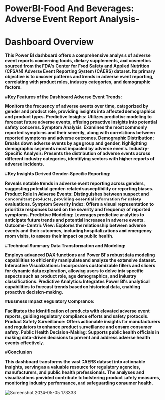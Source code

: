 # **PowerBI-Food And Beverages: Adverse Event Report Analysis-**

# **Dashboard Overview**

**This Power BI dashboard offers a comprehensive analysis of adverse event reports concerning foods, dietary supplements, and cosmetics sourced from the FDA's Center for Food Safety and Applied Nutrition (CFSAN) Adverse Event Reporting System (CAERS) dataset. Its primary objective is to uncover patterns and trends in adverse event reporting, correlating with product roles, industry categories, and demographic factors.**

#**Key Features of the Dashboard Adverse Event Trends:**

**Monitors the frequency of adverse events over time, categorized by gender and product role, providing insights into affected demographics and product types. Predictive Insights: Utilizes predictive modeling to forecast future adverse events, offering proactive insights into potential safety concerns. Symptom Analysis: Examines the most commonly reported symptoms and their severity, along with correlations between reported symptoms and adverse outcomes. Demographic Distribution: Breaks down adverse events by age group and gender, highlighting demographic segments most impacted by adverse events. Industry-Specific Analysis: Presents the distribution of adverse events across different industry categories, identifying sectors with higher reports of adverse incidents.**

#**Key Insights Derived Gender-Specific Reporting:**

**Reveals notable trends in adverse event reporting across genders, suggesting potential gender-related susceptibility or reporting biases. Product Role in Adverse Events: Distinguishes between suspect and concomitant products, providing essential information for safety evaluations. Symptom Severity Index: Offers a visual representation to prioritize responses based on the severity and frequency of reported symptoms. Predictive Modeling: Leverages predictive analytics to anticipate future trends and potential increases in adverse events. Outcome-Centric View: Explores the relationship between adverse events and their outcomes, including hospitalizations and emergency room visits, to assess their impact on public health.**

#**Technical Summary Data Transformation and Modeling:** 

**Employs advanced DAX functions and Power BI's robust data modeling capabilities to efficiently manipulate and analyze the extensive dataset. Interactive Visualizations: Incorporates customizable filters and slicers for dynamic data exploration, allowing users to delve into specific aspects such as product role, age demographics, and industry classifications. Predictive Analytics: Integrates Power BI's analytical capabilities to forecast trends based on historical data, enabling proactive decision-making.**

#**Business Impact Regulatory Compliance:** 

**Facilitates the identification of products with elevated adverse event reports, guiding regulatory compliance efforts and safety protocols. Product Safety Surveillance: Offers actionable insights for manufacturers and regulators to enhance product surveillance and ensure consumer safety. Public Health Decision-Making: Supports public health officials in making data-driven decisions to prevent and address adverse health events effectively.**

#**Conclusion**

**This dashboard transforms the vast CAERS dataset into actionable insights, serving as a valuable resource for regulatory agencies, manufacturers, and public health professionals. The analyses and visualizations provided contribute to bolstering product safety measures, monitoring industry performance, and safeguarding consumer health.**


![Screenshot 2024-05-05 173333](https://github.com/Aakarshnigam/power-bi-/assets/138697476/6e52f2d2-a0a4-44c8-87e9-3964e640b516)




